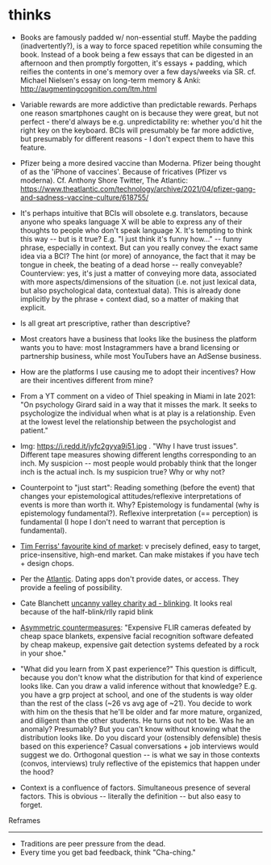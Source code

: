 # thinks

 * Books are famously padded w/ non-essential stuff. Maybe the padding (inadvertently?), is a way to force spaced repetition while consuming the book. Instead of a book being a few essays that can be digested in an afternoon and then promptly forgotten, it's essays + padding, which reifies the contents in one's memory over a few days/weeks via SR. cf. Michael Nielsen's essay on long-term memory & Anki: http://augmentingcognition.com/ltm.html

 * Variable rewards are more addictive than predictable rewards. Perhaps one reason smartphones caught on is because they were great, but not perfect - there'd always be e.g. unpredictability re: whether you'd hit the right key on the keyboard. BCIs will presumably be far more addictive, but presumably for different reasons - I don't expect them to have this feature. 

 * Pfizer being a more desired vaccine than Moderna. Pfizer being thought of as the 'iPhone of vaccines'. Because of fricatives (Pfizer vs moderna). Cf. Anthony Shore Twitter, The Atlantic: https://www.theatlantic.com/technology/archive/2021/04/pfizer-gang-and-sadness-vaccine-culture/618755/

 * It's perhaps intuitive that BCIs will obsolete e.g. translators, because anyone who speaks language X will be able to express any of their thoughts to people who don't speak language X. It's tempting to think this way -- but is it true? E.g. "I just think it's funny how..." -- funny phrase, especially in context. But can you really convey the exact same idea via a BCI? The hint (or more) of annoyance, the fact that it may be tongue in cheek, the beating of a dead horse -- really conveyable? Counterview: yes, it's just a matter of conveying more data, associated with more aspects/dimensions of the situation (i.e. not just lexical data, but also psychological data, contextual data). This is already done implicitly by the phrase + context diad, so a matter of making that explicit.

 * Is all great art prescriptive, rather than descriptive?

 * Most creators have a business that looks like the business the platform wants you to have: most Instagrammers have a brand licensing or partnership business, while most YouTubers have an AdSense business. 

* How are the platforms I use causing me to adopt their incentives? How are their incentives different from mine?

 * From a YT comment on a video of Thiel speaking in Miami in late 2021: "On psychology Girard said in a way that it misses the mark.  It seeks to psychologize the individual when what is at play is a relationship.  Even at the lowest level the relationship between the psychologist and patient."

* Img: https://i.redd.it/jyfc2gyya9i51.jpg . "Why I have trust issues". Different tape measures showing different lengths corresponding to an inch. My suspicion -- most people would probably think that the longer inch is the actual inch. Is my suspicion true? Why or why not?

* Counterpoint to "just start": Reading something (before the event) that changes your epistemological attitudes/reflexive interpretations of events is more than worth it. Why? Epistemology is fundamental (why is epistemology fundamental?). Reflexive interpretation (== perception) is fundamental (I hope I don't need to warrant that perception is fundamental).

* [Tim Ferriss' favourite kind of market](https://www.youtube.com/watch?v=sPleJbpqbwc): v precisely defined, easy to target, price-insensitive, high-end market. Can make mistakes if you have tech + design chops.

* Per the [Atlantic](https://outline.com/cJs5Fe). Dating apps don't provide dates, or access. They provide a feeling of possibility.
 
* Cate Blanchett [uncanny valley charity ad - blinking](https://imgur.com/MGP9p41). It looks real because of the half-blink/rlly rapid blink

* [Asymmetric countermeasures](https://www.quora.com/How-do-you-block-an-infrared-helicopter/answer/Franklin-Veaux?ch=10&oid=331203225&share=a3ad3d73&srid=TxcX&target_type=answer): "Expensive FLIR cameras defeated by cheap space blankets, expensive facial recognition software defeated by cheap makeup, expensive gait detection systems defeated by a rock in your shoe."

* "What did you learn from X past experience?" This question is difficult, because you don't know what the distribution for that kind of experience looks like. Can you draw a valid inference without that knowledge? E.g. you have a grp project at school, and one of the students is way older than the rest of the class (~26 vs avg age of ~21). You decide to work with him on the thesis that he'll be older and far more mature, organized, and diligent than the other students. He turns out not to be. Was he an anomaly? Presumably? But you can't know without knowing what the distribution looks like. Do you discard your (ostensibly defensible) thesis based on this experience? Casual conversations + job interviews would suggest we do. Orthogonal question --  is what we say in those contexts (convos, interviews) truly reflective of the epistemics that happen under the hood?

* Context is a confluence of factors. Simultaneous presence of several factors. This is obvious -- literally the definition -- but also easy to forget.


Reframes

--------
* Traditions are peer pressure from the dead. 
* Every time you get bad feedback, think "Cha-ching."
